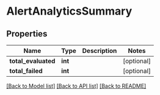 # AlertAnalyticsSummary

## Properties
Name | Type | Description | Notes
------------ | ------------- | ------------- | -------------
**total_evaluated** | **int** |  | [optional] 
**total_failed** | **int** |  | [optional] 

[[Back to Model list]](../README.md#documentation-for-models) [[Back to API list]](../README.md#documentation-for-api-endpoints) [[Back to README]](../README.md)


